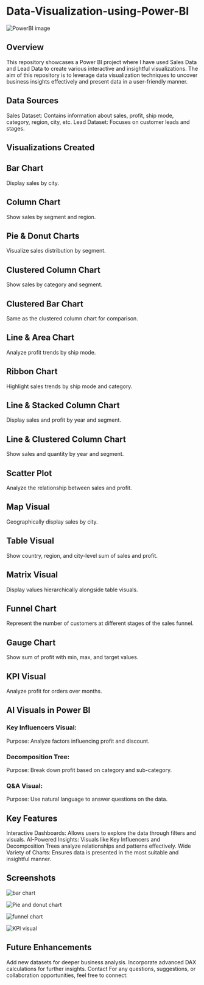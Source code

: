 # Data-Visualization-using-Power-BI

![PowerBI image](https://github.com/user-attachments/assets/0959bbc9-746a-4d19-8395-4571c976c6d1)

## Overview
This repository showcases a Power BI project where I have used Sales Data and Lead Data to create various interactive and insightful visualizations. The aim of this repository is to leverage data visualization techniques to uncover business insights effectively and present data in a user-friendly manner.

## Data Sources
Sales Dataset: Contains information about sales, profit, ship mode, category, region, city, etc.
Lead Dataset: Focuses on customer leads and stages.

## Visualizations Created

## Bar Chart
Display sales by city.

## Column Chart
Show sales by segment and region.

## Pie & Donut Charts
Visualize sales distribution by segment.

## Clustered Column Chart
Show sales by category and segment.

## Clustered Bar Chart
Same as the clustered column chart for comparison.

## Line & Area Chart
Analyze profit trends by ship mode.

## Ribbon Chart
Highlight sales trends by ship mode and category.

## Line & Stacked Column Chart
Display sales and profit by year and segment.

## Line & Clustered Column Chart
Show sales and quantity by year and segment.

## Scatter Plot
Analyze the relationship between sales and profit.

## Map Visual
Geographically display sales by city.

## Table Visual
Show country, region, and city-level sum of sales and profit.

## Matrix Visual
Display values hierarchically alongside table visuals.

## Funnel Chart
Represent the number of customers at different stages of the sales funnel.

## Gauge Chart
Show sum of profit with min, max, and target values.

## KPI Visual
Analyze profit for orders over months.

## AI Visuals in Power BI

### Key Influencers Visual:
Purpose: Analyze factors influencing profit and discount.

### Decomposition Tree:
Purpose: Break down profit based on category and sub-category.

### Q&A Visual:
Purpose: Use natural language to answer questions on the data.

## Key Features
Interactive Dashboards: Allows users to explore the data through filters and visuals.
AI-Powered Insights: Visuals like Key Influencers and Decomposition Trees analyze relationships and patterns effectively.
Wide Variety of Charts: Ensures data is presented in the most suitable and insightful manner.

## Screenshots

![bar chart](https://github.com/user-attachments/assets/0b4ab085-c0a2-4c4b-b9f4-aeac81d3b90f)

![Pie and donut chart](https://github.com/user-attachments/assets/08338e3c-6914-4a91-a91c-b33052f411d1)

![funnel chart](https://github.com/user-attachments/assets/2fe3dfa7-d8d0-43e0-a87b-dd50ff367b08)

![KPI visual](https://github.com/user-attachments/assets/bcfa63aa-d314-4d1d-a942-be05a85693ff)

## Future Enhancements
Add new datasets for deeper business analysis.
Incorporate advanced DAX calculations for further insights.
Contact
For any questions, suggestions, or collaboration opportunities, feel free to connect:
